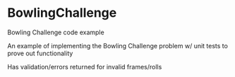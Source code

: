 # BowlingChallenge
Bowling Challenge code example

An example of implementing the Bowling Challenge problem w/ unit tests to prove out functionality

Has validation/errors returned for invalid frames/rolls
